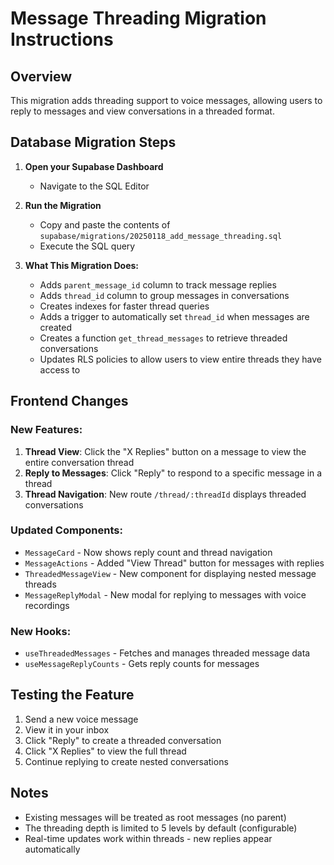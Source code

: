 # Message Threading Migration Instructions

## Overview
This migration adds threading support to voice messages, allowing users to reply to messages and view conversations in a threaded format.

## Database Migration Steps

1. **Open your Supabase Dashboard**
   - Navigate to the SQL Editor

2. **Run the Migration**
   - Copy and paste the contents of `supabase/migrations/20250118_add_message_threading.sql`
   - Execute the SQL query

3. **What This Migration Does:**
   - Adds `parent_message_id` column to track message replies
   - Adds `thread_id` column to group messages in conversations
   - Creates indexes for faster thread queries
   - Adds a trigger to automatically set `thread_id` when messages are created
   - Creates a function `get_thread_messages` to retrieve threaded conversations
   - Updates RLS policies to allow users to view entire threads they have access to

## Frontend Changes

### New Features:
1. **Thread View**: Click the "X Replies" button on a message to view the entire conversation thread
2. **Reply to Messages**: Click "Reply" to respond to a specific message in a thread
3. **Thread Navigation**: New route `/thread/:threadId` displays threaded conversations

### Updated Components:
- `MessageCard` - Now shows reply count and thread navigation
- `MessageActions` - Added "View Thread" button for messages with replies
- `ThreadedMessageView` - New component for displaying nested message threads
- `MessageReplyModal` - New modal for replying to messages with voice recordings

### New Hooks:
- `useThreadedMessages` - Fetches and manages threaded message data
- `useMessageReplyCounts` - Gets reply counts for messages

## Testing the Feature

1. Send a new voice message
2. View it in your inbox
3. Click "Reply" to create a threaded conversation
4. Click "X Replies" to view the full thread
5. Continue replying to create nested conversations

## Notes
- Existing messages will be treated as root messages (no parent)
- The threading depth is limited to 5 levels by default (configurable)
- Real-time updates work within threads - new replies appear automatically